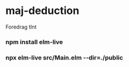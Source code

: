 # maj-deduction
 Foredrag tlnt 

### npm install elm-live
### npx elm-live src/Main.elm --dir=./public
